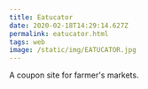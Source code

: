 ```yaml
---
title: Eatucator
date: 2020-02-18T14:29:14.627Z
permalink: eatucator.html
tags: web
image: /static/img/EATUCATOR.jpg
---
```

 A coupon site for farmer's markets.
